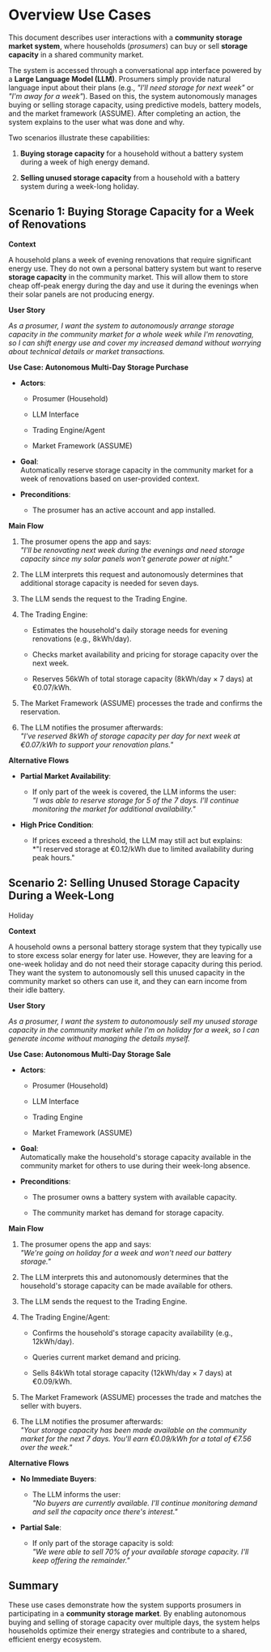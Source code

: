 # Overview Use Cases

This document describes user interactions with a **community storage
market system**, where households (*prosumers*) can buy or sell
**storage capacity** in a shared community market.

The system is accessed through a conversational app interface powered by
a **Large Language Model (LLM)**. Prosumers simply provide natural
language input about their plans (e.g., *"I'll need storage for next
week"* or *"I'm away for a week"*). Based on this, the system
autonomously manages buying or selling storage capacity, using
predictive models, battery models, and the market framework (ASSUME).
After completing an action, the system explains to the user what was
done and why.

Two scenarios illustrate these capabilities:

1.  **Buying storage capacity** for a household without a battery system
    during a week of high energy demand.

2.  **Selling unused storage capacity** from a household with a battery
    system during a week-long holiday.

## Scenario 1: Buying Storage Capacity for a Week of Renovations

**Context**

A household plans a week of evening renovations that require significant
energy use. They do not own a personal battery system but want to
reserve **storage capacity** in the community market. This will allow
them to store cheap off-peak energy during the day and use it during the
evenings when their solar panels are not producing energy.

**User Story**

*As a prosumer, I want the system to autonomously arrange storage
capacity in the community market for a whole week while I'm renovating,
so I can shift energy use and cover my increased demand without worrying
about technical details or market transactions.*

**Use Case: Autonomous Multi-Day Storage Purchase**

-   **Actors**:

    -   Prosumer (Household)

    -   LLM Interface

    -   Trading Engine/Agent

    -   Market Framework (ASSUME)

-   **Goal**:\
    Automatically reserve storage capacity in the community market for a
    week of renovations based on user-provided context.

-   **Preconditions**:

    -   The prosumer has an active account and app installed.

**Main Flow**

1.  The prosumer opens the app and says:\
    *"I'll be renovating next week during the evenings and need storage
    capacity since my solar panels won't generate power at night."*

2.  The LLM interprets this request and autonomously determines that
    additional storage capacity is needed for seven days.

3.  The LLM sends the request to the Trading Engine.

4.  The Trading Engine:

    -   Estimates the household's daily storage needs for evening
        renovations (e.g., 8kWh/day).

    -   Checks market availability and pricing for storage capacity over
        the next week.

    -   Reserves 56kWh of total storage capacity (8kWh/day × 7 days) at
        €0.07/kWh.

5.  The Market Framework (ASSUME) processes the trade and confirms the
    reservation.

6.  The LLM notifies the prosumer afterwards:\
    *"I've reserved 8kWh of storage capacity per day for next week at
    €0.07/kWh to support your renovation plans."*

**Alternative Flows**

-   **Partial Market Availability**:

    -   If only part of the week is covered, the LLM informs the user:\
        *"I was able to reserve storage for 5 of the 7 days. I'll
        continue monitoring the market for additional availability."*

-   **High Price Condition**:

    -   If prices exceed a threshold, the LLM may still act but
        explains:\
        *"I reserved storage at €0.12/kWh due to limited availability
        during peak hours."

## Scenario 2: Selling Unused Storage Capacity During a Week-Long
Holiday

**Context**

A household owns a personal battery storage system that they typically
use to store excess solar energy for later use. However, they are
leaving for a one-week holiday and do not need their storage capacity
during this period. They want the system to autonomously sell this
unused capacity in the community market so others can use it, and they
can earn income from their idle battery.

**User Story**

*As a prosumer, I want the system to autonomously sell my unused storage
capacity in the community market while I'm on holiday for a week, so I
can generate income without managing the details myself.*

**Use Case: Autonomous Multi-Day Storage Sale**

-   **Actors**:

    -   Prosumer (Household)

    -   LLM Interface

    -   Trading Engine

    -   Market Framework (ASSUME)

-   **Goal**:\
    Automatically make the household's storage capacity available in the
    community market for others to use during their week-long absence.

-   **Preconditions**:

    -   The prosumer owns a battery system with available capacity.

    -   The community market has demand for storage capacity.

**Main Flow**

1.  The prosumer opens the app and says:\
    *"We're going on holiday for a week and won't need our battery
    storage."*

2.  The LLM interprets this and autonomously determines that the
    household's storage capacity can be made available for others.

3.  The LLM sends the request to the Trading Engine.

4.  The Trading Engine/Agent:

    -   Confirms the household's storage capacity availability (e.g.,
        12kWh/day).

    -   Queries current market demand and pricing.

    -   Sells 84kWh total storage capacity (12kWh/day × 7 days) at
        €0.09/kWh.

5.  The Market Framework (ASSUME) processes the trade and matches the
    seller with buyers.

6.  The LLM notifies the prosumer afterwards:\
    *"Your storage capacity has been made available on the community
    market for the next 7 days. You'll earn €0.09/kWh for a total of
    €7.56 over the week."*

**Alternative Flows**

-   **No Immediate Buyers**:

    -   The LLM informs the user:\
        *"No buyers are currently available. I'll continue monitoring
        demand and sell the capacity once there's interest."*

-   **Partial Sale**:

    -   If only part of the storage capacity is sold:\
        *"We were able to sell 70% of your available storage capacity.
        I'll keep offering the remainder."*

## Summary

These use cases demonstrate how the system supports prosumers in
participating in a **community storage market**. By enabling autonomous
buying and selling of storage capacity over multiple days, the system
helps households optimize their energy strategies and contribute to a
shared, efficient energy ecosystem.
